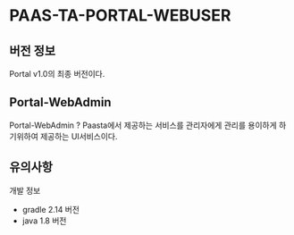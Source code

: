 # PAAS-TA-PORTAL-WEBUSER

## 버전 정보
Portal v1.0의 최종 버전이다.

## Portal-WebAdmin
Portal-WebAdmin ? Paasta에서 제공하는 서비스를 관리자에게 관리를 용이하게 하기위하여 제공하는 UI서비스이다.


## 유의사항

개발 정보
- gradle 2.14 버전
- java 1.8 버전


